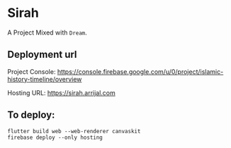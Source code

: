 # Sirah

A Project Mixed with `Dream`. 

## Deployment url

Project Console: https://console.firebase.google.com/u/0/project/islamic-history-timeline/overview

Hosting URL: https://sirah.arrijal.com

## To deploy:

```
flutter build web --web-renderer canvaskit
firebase deploy --only hosting
```